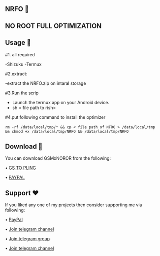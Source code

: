 ## NRFO 🚀
## NO ROOT FULL OPTIMIZATION
## Usage 🔢

#1. all required

   -Shizuku
   -Termux

#2.extract:

   -extract the NRFO.zip on intaral storage

#3.Run the scrip
   - Launch the termux app on your Android device.
   - sh < file path to rish>
  
#4.put following command to install the optimizer


‎```
     rm -rf /data/local/tmp/* && cp < file path of NFRO > /data/local/tmp && chmod +x /data/local/tmp/NRFO && /data/local/tmp/NRFO ```



## Download 📲
You can download GSMxNOROR from the following:

• [GS TO PLING](https://www.godtspeed.xyz/2023/07/godspees-nrfo-no-root-full-optimization.html)

• [PAYPAL](https://paypal.me/revGSM)

## Support ❤️
If you liked any one of my projects then consider supporting me via following:

• [PayPal](https://paypal.me/revGSM)

• [Join telegram channel](https://t.me/godTspeed)

• [Join telegram group](https://t.me/godpseedmode)

• [Join telegram channel](https://godTspeed.xyz)
